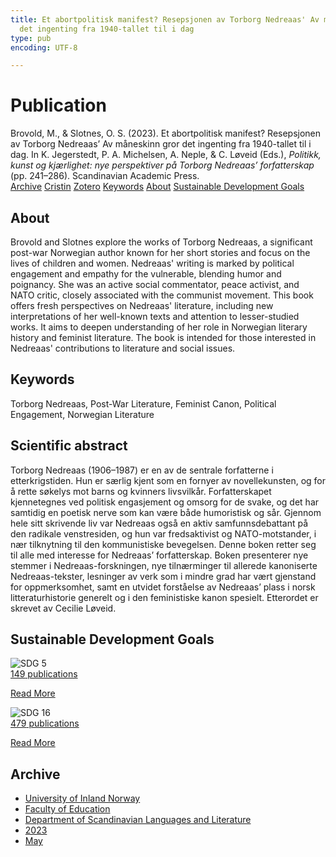 ```yaml
---
title: Et abortpolitisk manifest? Resepsjonen av Torborg Nedreaas' Av måneskinn gror
  det ingenting fra 1940-tallet til i dag
type: pub
encoding: UTF-8

---
```

<h1>Publication</h1>
<article id="csl-bib-container-ESSJZJGU" class="csl-bib-container">
  <div class="csl-bib-body"> <div class="csl-entry">Brovold, M., &#38; Slotnes, O. S. (2023). Et abortpolitisk manifest? Resepsjonen av Torborg Nedreaas’ Av måneskinn gror det ingenting fra 1940-tallet til i dag. In K. Jegerstedt, P. A. Michelsen, A. Neple, &#38; C. Løveid (Eds.), <i>Politikk, kunst og kjærlighet: nye perspektiver på Torborg Nedreaas’ forfatterskap</i> (pp. 241–286). Scandinavian Academic Press.</div> </div>
  <div class="csl-bib-buttons">
    <a href="#taxonomy-article-ESSJZJGU" alt="archive" class="csl-bib-button">Archive</a>
    <a href="https://app.cristin.no/results/show.jsf?id=2146931" alt="Cristin" class="csl-bib-button">Cristin</a>
    <a href="http://zotero.org/groups/5881554/items/ESSJZJGU" alt="Zotero" class="csl-bib-button">Zotero</a>
    <a href="#keywords-article-ESSJZJGU" alt="keywords" class="csl-bib-button">Keywords</a>
    <a href="#about-article-ESSJZJGU" alt="about_pub" class="csl-bib-button">About</a>
    <a href="#sdg-article-ESSJZJGU" alt="sdg" class="csl-bib-button">Sustainable Development Goals</a>
  </div>
  <div id="csl-bib-meta-container-ESSJZJGU"></div>
</article>
<div id="csl-bib-meta-ESSJZJGU" class="csl-bib-meta">
  <article id="about-article-ESSJZJGU" class="about_pub-article">
    <h1>About</h1>
    Brovold and Slotnes explore the works of Torborg Nedreaas, a significant post-war Norwegian author known for her short stories and focus on the lives of children and women. Nedreaas' writing is marked by political engagement and empathy for the vulnerable, blending humor and poignancy. She was an active social commentator, peace activist, and NATO critic, closely associated with the communist movement. This book offers fresh perspectives on Nedreaas' literature, including new interpretations of her well-known texts and attention to lesser-studied works. It aims to deepen understanding of her role in Norwegian literary history and feminist literature. The book is intended for those interested in Nedreaas' contributions to literature and social issues.
  </article>
  <article id="keywords-article-ESSJZJGU" class="keywords-article">
    <h1>Keywords</h1>
    Torborg Nedreaas, Post-War Literature, Feminist Canon, Political Engagement, Norwegian Literature
  </article>
  <article id="abstract-article-ESSJZJGU" class="abstract-article">
    <h1>Scientific abstract</h1>
    Torborg Nedreaas (1906–1987) er en av de sentrale forfatterne i etterkrigstiden. Hun er særlig kjent som en fornyer av novellekunsten, og for å rette søkelys mot barns og kvinners livsvilkår. Forfatterskapet kjennetegnes ved politisk engasjement og omsorg for de svake, og det har samtidig en poetisk nerve som kan være både humoristisk og sår. Gjennom hele sitt skrivende liv var Nedreaas også en aktiv samfunnsdebattant på den radikale venstresiden, og hun var fredsaktivist og NATO-motstander, i nær tilknytning til den kommunistiske bevegelsen. Denne boken retter seg til alle med interesse for Nedreaas’ forfatterskap. Boken presenterer nye stemmer i Nedreaas-forskningen, nye tilnærminger til allerede kanoniserte Nedreaas-tekster, lesninger av verk som i mindre grad har vært gjenstand for oppmerksomhet, samt en utvidet forståelse av Nedreaas’ plass i norsk litteraturhistorie generelt og i den feministiske kanon spesielt. Etterordet er skrevet av Cecilie Løveid.
  </article>
  <article id="sdg-article-ESSJZJGU" class="sdg-article">
    <h1>Sustainable Development Goals</h1>
    <div class="sdg-container"><div id="sdg5" class="sdg">
        <img src="{{< params subfolder >}}images/sdg/sdg05_en.png" class="image" alt="SDG 5">
        <div class="sdg-overlay">
          <a href="{{< params subfolder >}}en/archive/?sdg=5#archive" class="sdg-publication-count"><span>149</span> publications</a>
          <p><a href="https://sdgs.un.org/goals/goal5" class="sdg-read-more">Read More</a></p>
        </div>
      </div> <div id="sdg16" class="sdg">
        <img src="{{< params subfolder >}}images/sdg/sdg16_en.png" class="image" alt="SDG 16">
        <div class="sdg-overlay">
          <a href="{{< params subfolder >}}en/archive/?sdg=16#archive" class="sdg-publication-count"><span>479</span> publications</a>
          <p><a href="https://sdgs.un.org/goals/goal16" class="sdg-read-more">Read More</a></p>
        </div>
      </div></div>
  </article>
  <article id="taxonomy-article-ESSJZJGU" class="taxonomy-article">
    <h1>Archive</h1>
    <ul>
      <li><a href="{{< params subfolder >}}en/archive/?key=3DCRN523">University of Inland Norway</a></li>
      <li><a href="{{< params subfolder >}}en/archive/?key=WYNZA47F">Faculty of Education</a></li>
      <li><a href="{{< params subfolder >}}en/archive/?key=T9U6ILTU">Department of Scandinavian Languages and Literature</a></li>
      <li><a href="{{< params subfolder >}}en/archive/?key=2WDT9FBV">2023</a></li>
      <li><a href="{{< params subfolder >}}en/archive/?key=VLUTJZFF">May</a></li>
    </ul>
  </article>
</div>
